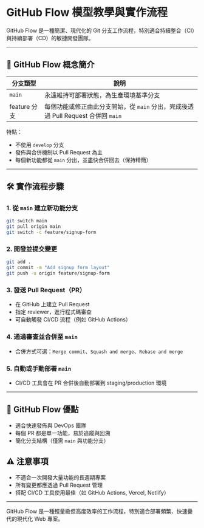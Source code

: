 # GitHub Flow 模型教學與實作流程

GitHub Flow 是一種簡潔、現代化的 Git 分支工作流程，特別適合持續整合（CI）與持續部署（CD）的敏捷開發團隊。

---

## 🔀 GitHub Flow 概念簡介

| 分支類型       | 說明                                                      |
| ---------- | ------------------------------------------------------- |
| `main`     | 永遠維持可部署狀態，為生產環境基準分支                                     |
| feature 分支 | 每個功能或修正由此分支開始，從 `main` 分出，完成後透過 Pull Request 合併回 `main` |

特點：

* 不使用 `develop` 分支
* 發佈與合併機制以 Pull Request 為主
* 每個新功能都從 `main` 分出，並盡快合併回去（保持精簡）

---

## 🛠️ 實作流程步驟

### 1. 從 `main` 建立新功能分支

```bash
git switch main
git pull origin main
git switch -c feature/signup-form
```

### 2. 開發並提交變更

```bash
git add .
git commit -m "Add signup form layout"
git push -u origin feature/signup-form
```

### 3. 發送 Pull Request（PR）

* 在 GitHub 上建立 Pull Request
* 指定 reviewer，進行程式碼審查
* 可自動觸發 CI/CD 流程（例如 GitHub Actions）

### 4. 通過審查並合併至 `main`

* 合併方式可選：`Merge commit`、`Squash and merge`、`Rebase and merge`

### 5. 自動或手動部署 `main`

* CI/CD 工具會在 PR 合併後自動部署到 staging/production 環境

---

## 📌 GitHub Flow 優點

* 適合快速發佈與 DevOps 團隊
* 每個 PR 都是單一功能，易於追蹤與回溯
* 簡化分支結構（僅需 `main` 與功能分支）

## ⚠️ 注意事項

* 不適合一次開發大量功能的長週期專案
* 所有變更都應透過 Pull Request 管理
* 搭配 CI/CD 工具使用最佳（如 GitHub Actions, Vercel, Netlify）

---

GitHub Flow 是一種輕量級但高度效率的工作流程，特別適合部署頻繁、快速疊代的現代化 Web 專案。
